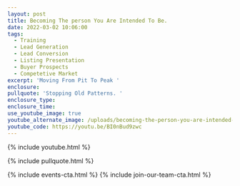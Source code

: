 ```yaml
---
layout: post
title: Becoming The person You Are Intended To Be.
date: 2022-03-02 10:06:00
tags:
  - Training
  - Lead Generation
  - Lead Conversion
  - Listing Presentation
  - Buyer Prospects
  - Competetive Market
excerpt: 'Moving From Pit To Peak '
enclosure:
pullquote: 'Stopping Old Patterns. '
enclosure_type:
enclosure_time:
use_youtube_image: true
youtube_alternate_image: /uploads/becoming-the-person-you-are-intended-to-be.jpg
youtube_code: https://youtu.be/BI0nBud9zwc
---
```

{% include youtube.html %}

{% include pullquote.html %}

{% include events-cta.html %} {% include join-our-team-cta.html %}
